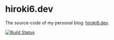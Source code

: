 # hiroki6.dev

The source-code of my personal blog: [hiroki6.dev](https://hiroki6.dev/).

[![Build Status](https://badges.netlify.app/api/hiroki6.dev.svg?branch=master)](https://app.netlify.com/sites/site-name/deploys)